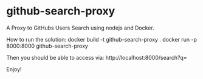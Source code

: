 # github-search-proxy
A Proxy to GitHubs Users Search using nodejs and Docker.

How to run the solution:
docker build -t github-search-proxy .
docker run -p 8000:8000 github-search-proxy

Then you should be able to access via:
http://localhost:8000/search?q=<search-query>

Enjoy!